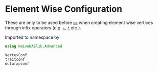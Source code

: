# Element Wise Configuration

These are only to be used before [`>>`](@ref) when creating element wise vertices through infix operators (e.g. [`+`](@ref), [`*`](@ref) etc.).

Imported to namespace by
```julia
using NaiveNASlib.Advanced
```

```@docs
VertexConf
traitconf
outwrapconf
```
